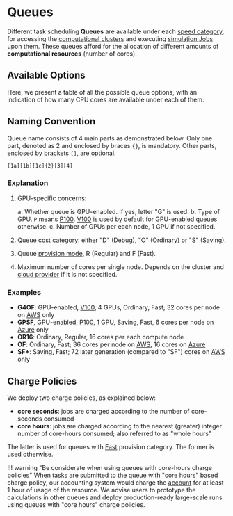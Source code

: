 # Queues

Different task scheduling **Queues** are available under each [speed category](category.md), for accessing the [computational clusters](../clusters/overview.md) and executing [simulation Jobs](../../jobs/overview.md) upon them. These queues afford for the allocation of different amounts of **computational resources** (number of cores).

## Available Options 

Here, we present a table of all the possible queue options, with an indication of how many CPU cores are available under each of them.

<!-- TODO: GM to add the general description about:
    - what queues are
    - links to how to select queues in Web Interface and CLI
    - links to the cluster-specific list of queues 
 -->

## Naming Convention

Queue name consists of 4 main parts as demonstrated below. Only one part, denoted as 2 and enclosed by braces `{}`, is mandatory. Other parts, enclosed by brackets `[]`, are optional.

```regexp
[1a][1b][1c]{2}[3][4]
```

### Explanation

1. GPU-specific concerns:

    a. Whether queue is GPU-enabled. If yes, letter "G" is used.
    b. Type of GPU. `P` means [P100](../clusters/hardware.md#gpu-types). [V100](../clusters/hardware.md#gpu-types) is used by default for GPU-enabled queues otherwise.
    c. Number of GPUs per each node, 1 GPU if not specified.

2. Queue [cost category](category.md#cost-categories): either "D" (Debug), "O" (Ordinary) or "S" (Saving).

3. Queue [provision mode](category.md#provision-modes), R (Regular) and F (Fast).

4. Maximum number of cores per single node. Depends on the cluster and [cloud provider](../clusters/overview.md) if it is not specified.

### Examples

- **G4OF**: GPU-enabled, [V100](../clusters/hardware.md#gpu-types), 4 GPUs, Ordinary, Fast; 32 cores per node on [AWS](../clusters/aws.md) only
- **GPSF**, GPU-enabled, [P100](../clusters/hardware.md#gpu-types), 1 GPU, Saving, Fast, 6 cores per node on [Azure](../clusters/azure.md) only
- **OR16**: Ordinary, Regular, 16 cores per each compute node
- **OF**: Ordinary, Fast; 36 cores per node on [AWS](../clusters/aws.md), 16 cores on [Azure](../clusters/azure.md)
- **SF+**: Saving, Fast; 72 later generation (compared to "SF") cores on [AWS](../clusters/aws.md) only

## Charge Policies

We deploy two charge policies, as explained below:

- **core seconds**: jobs are charged according to the number of core-seconds consumed
- **core hours**: jobs are charged according to the nearest (greater) integer number of core-hours consumed; also referred to as "whole hours" 

The latter is used for queues with [Fast](category.md#provision-modes) provision category. The former is used otherwise.

!!! warning "Be considerate when using queues with core-hours charge policies"
    When tasks are submitted to the queue with "core hours" based charge policy, our accounting system would charge the [account](../../accounts/overview.md) for at least 1 hour of usage of the resource. We advise users to prototype the calculations in other queues and deploy production-ready large-scale runs using queues with "core hours" charge policies. 
